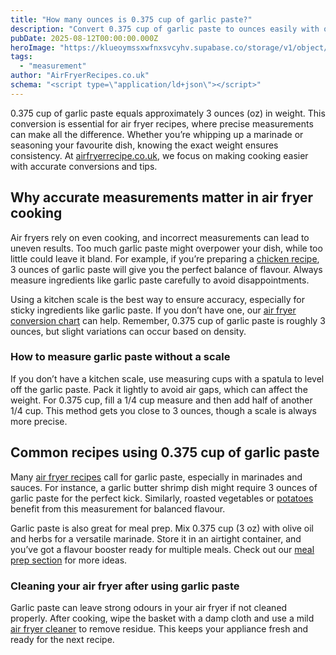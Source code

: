 ```yaml
---
title: "How many ounces is 0.375 cup of garlic paste?"
description: "Convert 0.375 cup of garlic paste to ounces easily with our air fryer-friendly guide. Perfect for recipes and meal prep!"
pubDate: 2025-08-12T00:00:00.000Z
heroImage: "https://klueoymssxwfnxsvcyhv.supabase.co/storage/v1/object/public/md/how-many-ounces-is-0-375-cup-of-garlic-paste-2a8edbf0.webp"
tags:
  - "measurement"
author: "AirFryerRecipes.co.uk"
schema: "<script type=\"application/ld+json\"></script>"
---
```


<p>0.375 cup of garlic paste equals approximately 3 ounces (oz) in weight. This conversion is essential for air fryer recipes, where precise measurements can make all the difference. Whether you’re whipping up a marinade or seasoning your favourite dish, knowing the exact weight ensures consistency. At <a href=https://www.airfryerrecipe.co.uk>airfryerrecipe.co.uk</a>, we focus on making cooking easier with accurate conversions and tips.</p>  

<h2>Why accurate measurements matter in air fryer cooking</h2>  
<p>Air fryers rely on even cooking, and incorrect measurements can lead to uneven results. Too much garlic paste might overpower your dish, while too little could leave it bland. For example, if you’re preparing a <a href=https://www.airfryerrecipe.co.uk/recipe-category/chicken>chicken recipe</a>, 3 ounces of garlic paste will give you the perfect balance of flavour. Always measure ingredients like garlic paste carefully to avoid disappointments.</p>  

<p>Using a kitchen scale is the best way to ensure accuracy, especially for sticky ingredients like garlic paste. If you don’t have one, our <a href=https://www.airfryerrecipe.co.uk/air-fryer-conversion-chart>air fryer conversion chart</a> can help. Remember, 0.375 cup of garlic paste is roughly 3 ounces, but slight variations can occur based on density.</p>  

<h3>How to measure garlic paste without a scale</h3>  
<p>If you don’t have a kitchen scale, use measuring cups with a spatula to level off the garlic paste. Pack it lightly to avoid air gaps, which can affect the weight. For 0.375 cup, fill a 1/4 cup measure and then add half of another 1/4 cup. This method gets you close to 3 ounces, though a scale is always more precise.</p>  

<h2>Common recipes using 0.375 cup of garlic paste</h2>  
<p>Many <a href=https://www.airfryerrecipe.co.uk/recipes>air fryer recipes</a> call for garlic paste, especially in marinades and sauces. For instance, a garlic butter shrimp dish might require 3 ounces of garlic paste for the perfect kick. Similarly, roasted vegetables or <a href=https://www.airfryerrecipe.co.uk/recipe-category/potatoes>potatoes</a> benefit from this measurement for balanced flavour.</p>  

<p>Garlic paste is also great for meal prep. Mix 0.375 cup (3 oz) with olive oil and herbs for a versatile marinade. Store it in an airtight container, and you’ve got a flavour booster ready for multiple meals. Check out our <a href=https://www.airfryerrecipe.co.uk/recipe-category/meal-prep>meal prep section</a> for more ideas.</p>  

<h3>Cleaning your air fryer after using garlic paste</h3>  
<p>Garlic paste can leave strong odours in your air fryer if not cleaned properly. After cooking, wipe the basket with a damp cloth and use a mild <a href=https://www.airfryerrecipe.co.uk/air-fryer-cleaner>air fryer cleaner</a> to remove residue. This keeps your appliance fresh and ready for the next recipe.</p>